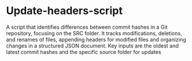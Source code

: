 # Update-headers-script
A script that identifies differences between commit hashes in a Git repository, focusing on the SRC folder. It tracks modifications, deletions, and renames of files, appending headers for modified files and organizing changes in a structured JSON document. Key inputs are the oldest and latest commit hashes and the specific source folder for updates
